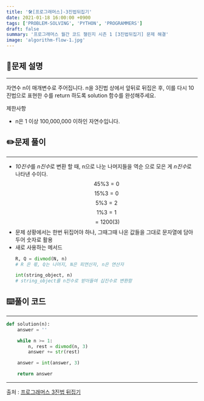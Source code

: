 ```yaml
---
title: '🛠️[프로그래머스]-3진법뒤집기'
date: 2021-01-18 16:00:00 +0900
tags: ['PROBLEM-SOLVING', 'PYTHON', 'PROGRAMMERS']
draft: false
summary: '프로그래머스 월간 코드 챌린지 시즌 1 [3진법뒤집기] 문제 해결'
image: 'algorithm-flow-1.jpg'
---
```


## 📖문제 설명
---
자연수 n이 매개변수로 주어집니다. n을 3진법 상에서 앞뒤로 뒤집은 후, 이를 다시 10진법으로 표현한 수를 return 하도록 solution 함수를 완성해주세요.

제한사항
- n은 1 이상 100,000,000 이하인 자연수입니다.

## ✏️문제 풀이
---
- *10진수*를 *n진수*로 변환 할 때, n으로 나눈 나머지들을 역순 으로 모은 게 *n진수*로 나타낸 수이다.
$$45 \% 3 = 0 $$
$$15 \% 3 = 0 $$
$$5 \% 3 = 2 $$
$$1 \% 3 = 1 $$
$$ = 1200(3)$$
- 문제 상황에서는 한번 뒤집어야 하나, 그때그때 나온 값들을 그대로 문자열에 담아두어 숫자로 활용
- 새로 사용하는 메서드
  ```python
  R, Q = divmod(N, n)
  # R 은 몫, Q는 나머지, N은 피연산자, n은 연산자
  ```
  ```python
  int(string_object, n)
  # string_object를 n진수로 받아들여 십진수로 변환함
  ```

## ⌨️풀이 코드
---
```python
def solution(n):
    answer = ''

    while n >= 1:
        n, rest = divmod(n, 3)
        answer += str(rest)

    answer = int(answer, 3)

    return answer
```
-----
출처 : [프로그래머스 3진법 뒤집기](https://programmers.co.kr/learn/courses/30/lessons/68935)